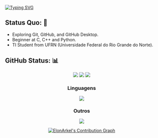 <a href="https://git.io/typing-svg"><img src="https://readme-typing-svg.demolab.com?font=Fira+Code&pause=1000&color=17F700&center=falso&vCenter=falso&repeat=verdadeiro&random=falso&width=435&lines=Ol%C3%A1+meu+nome+%C3%A9+Elon+Arkell" alt="Typing SVG" /></a>

## Status Quo: 💭 
- Exploring Git, GitHub, and GitHub Desktop.
- Beginner at C, C++ and Python.
- TI Student from UFRN (Universidade Federal do Rio Grande do Norte).

## GitHub Status: 📊
<div align="center">  

  <img src="https://github-readme-stats-git-masterrstaa-rickstaa.vercel.app/api?hide_border=true&title_color=5acbe9&icon_color=5acbe9&text_color=ffffff&bg_color=0d1117&show_icons=true&count_private=true&username=ElonArkel&ring_color=5acbe9">
  
  <img src="https://github-readme-stats.vercel.app/api/top-langs/?username=ElonArkel&layout=compact&hide_border=true&title_color=5acbe9&icon_color=5acbe9&text_color=ffffff&bg_color=0d1117&show_icons=true&count_private=true">

 <img src="https://streak-stats.demolab.com?user=ElonArkel&hide_border=true&background=EBEBEB00&stroke=5acbe9&ring=5acbe9&fire=EBEBEB&currStreakNum=EBEBEB&currStreakLabel=EBEBEB&sideLabels=EBEBEB&sideNums=5acbe9">
 
  ### Linguagens
<p>
  <a href="https://skillicons.dev">
    <img src="https://skillicons.dev/icons?i=python,c,cpp,js" />
  </a>
</p>

  ### Outros
<p>
  <a href="https://skillicons.dev">
    <img src="https://skillicons.dev/icons?i=discord,windows,linux,ubuntu,vscode,linkedin" />
  </a>
</p>

  <a href="https://github.com/ElonArkel/ElonArkel"><img alt="ElonArkel's Contribution Graph" src="https://github-readme-activity-graph.vercel.app/graph/?username=ElonArkel&bg_color=RRGGBBAA&title_color=5acbe9&color=5acbe9&line=5acbe9&point=DEDEDE&hide_border=true&custom_title=Contribution⠀Graph" /></a>

